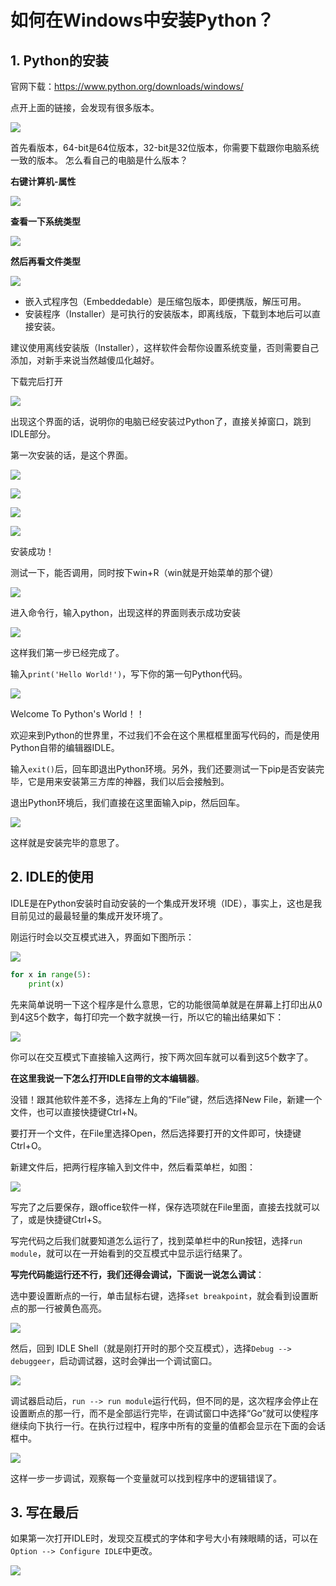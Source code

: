 ﻿
# 如何在Windows中安装Python？

## 1. Python的安装

官网下载：https://www.python.org/downloads/windows/

点开上面的链接，会发现有很多版本。

![](https://img-blog.csdnimg.cn/20210710194331220.png)


首先看版本，64-bit是64位版本，32-bit是32位版本，你需要下载跟你电脑系统一致的版本。
怎么看自己的电脑是什么版本？

<b>右键计算机-属性</b>

![](https://img-blog.csdnimg.cn/20210710194519958.png)

<b>查看一下系统类型</b>

![](https://img-blog.csdnimg.cn/20210710194548804.png)

<b>然后再看文件类型</b>

![](https://img-blog.csdnimg.cn/20210710194331220.png)

- 嵌入式程序包（Embeddedable）是压缩包版本，即便携版，解压可用。
- 安装程序（Installer）是可执行的安装版本，即离线版，下载到本地后可以直接安装。

建议使用离线安装版（Installer），这样软件会帮你设置系统变量，否则需要自己添加，对新手来说当然越傻瓜化越好。

下载完后打开

![](https://img-blog.csdnimg.cn/20210710210948149.png)


出现这个界面的话，说明你的电脑已经安装过Python了，直接关掉窗口，跳到IDLE部分。

第一次安装的话，是这个界面。

![](https://img-blog.csdnimg.cn/2021071021104484.png)

![](https://img-blog.csdnimg.cn/20210710211130802.png)

![](https://img-blog.csdnimg.cn/20210710211207376.png)

![](https://img-blog.csdnimg.cn/20210710211243327.png)

安装成功！

测试一下，能否调用，同时按下win+R（win就是开始菜单的那个键）

![](https://img-blog.csdnimg.cn/20210710211437673.png)

进入命令行，输入python，出现这样的界面则表示成功安装

![](https://img-blog.csdnimg.cn/20210710211515143.png)

这样我们第一步已经完成了。

输入`print('Hello World!')`，写下你的第一句Python代码。

![](https://img-blog.csdnimg.cn/20210710211555218.png)

Welcome To Python's World！！

欢迎来到Python的世界里，不过我们不会在这个黑框框里面写代码的，而是使用Python自带的编辑器IDLE。

输入`exit()`后，回车即退出Python环境。另外，我们还要测试一下pip是否安装完毕，它是用来安装第三方库的神器，我们以后会接触到。

退出Python环境后，我们直接在这里面输入pip，然后回车。

![](https://img-blog.csdnimg.cn/20210710211743555.png)

这样就是安装完毕的意思了。

## 2. IDLE的使用

IDLE是在Python安装时自动安装的一个集成开发环境（IDE），事实上，这也是我目前见过的最最轻量的集成开发环境了。

刚运行时会以交互模式进入，界面如下图所示：


![](https://img-blog.csdnimg.cn/2021071021255168.png)


```python
for x in range(5):
    print(x)
```

先来简单说明一下这个程序是什么意思，它的功能很简单就是在屏幕上打印出从0到4这5个数字，每打印完一个数字就换一行，所以它的输出结果如下：

![](https://img-blog.csdnimg.cn/20210710214841795.png)

你可以在交互模式下直接输入这两行，按下两次回车就可以看到这5个数字了。

<b>在这里我说一下怎么打开IDLE自带的文本编辑器</b>。

没错！跟其他软件差不多，选择左上角的“File”键，然后选择New File，新建一个文件，也可以直接快捷键Ctrl+N。

要打开一个文件，在File里选择Open，然后选择要打开的文件即可，快捷键Ctrl+O。

新建文件后，把两行程序输入到文件中，然后看菜单栏，如图：

![](https://img-blog.csdnimg.cn/20210710213406109.png)

写完了之后要保存，跟office软件一样，保存选项就在File里面，直接去找就可以了，或是快捷键Ctrl+S。

写完代码之后我们就要知道怎么运行了，找到菜单栏中的Run按钮，选择`run module`，就可以在一开始看到的交互模式中显示运行结果了。

<b>写完代码能运行还不行，我们还得会调试，下面说一说怎么调试</b>：

选中要设置断点的一行，单击鼠标右键，选择`set breakpoint`，就会看到设置断点的那一行被黄色高亮。

![](https://img-blog.csdnimg.cn/20210710214209265.png)

然后，回到 IDLE Shell（就是刚打开时的那个交互模式），选择`Debug --> debuggeer`，启动调试器，这时会弹出一个调试窗口。

![](https://img-blog.csdnimg.cn/20210710214118298.png)

调试器启动后，`run --> run module`运行代码，但不同的是，这次程序会停止在设置断点的那一行，而不是全部运行完毕，在调试窗口中选择“Go”就可以使程序继续向下执行一行。在执行过程中，程序中所有的变量的值都会显示在下面的会话框中。

![](https://img-blog.csdnimg.cn/20210710214622939.png)

这样一步一步调试，观察每一个变量就可以找到程序中的逻辑错误了。

## 3. 写在最后

如果第一次打开IDLE时，发现交互模式的字体和字号大小有辣眼睛的话，可以在`Option --> Configure IDLE`中更改。

![](https://img-blog.csdnimg.cn/20210710214732226.png)

